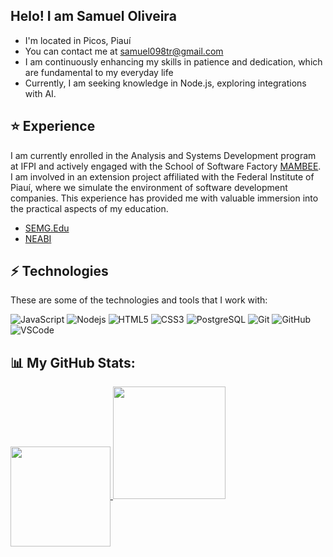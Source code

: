 ## Helo! I am Samuel Oliveira

* I'm located in Picos, Piauí
* You can contact me at [samuel098tr@gmail.com](mailto:samuel098tr@gmail.com)
* I am continuously enhancing my skills in patience and dedication, which are fundamental to my everyday life
* Currently, I am seeking knowledge in Node.js, exploring integrations with AI.

## ⭐ Experience

I am currently enrolled in the Analysis and Systems Development program at IFPI and actively engaged with the School of Software Factory [MAMBEE](https://www.instagram.com/mambeeifpi/). I am involved in an extension project affiliated with the Federal Institute of Piauí, where we simulate the environment of software development companies. This experience has provided me with valuable immersion into the practical aspects of my education.
* [SEMG.Edu](https://semg-edu-next-js.vercel.app/dashboard)
* [NEABI](neabiifpi.netlify.app/)

## ⚡ Technologies

These are some of the technologies and tools that I work with:

![JavaScript](https://img.shields.io/badge/-JavaScript-black?style=flat-square&logo=javascript) 
![Nodejs](https://img.shields.io/badge/-Nodejs-339933?style=flat-square&logo=Node.js&logoColor=white) 
![HTML5](https://img.shields.io/badge/-HTML5-E34F26?style=flat-square&logo=html5&logoColor=white) 
![CSS3](https://img.shields.io/badge/-CSS3-1572B6?style=flat-square&logo=css3) 
![PostgreSQL](https://img.shields.io/badge/-PostgreSQL-4479A1?style=flat-square&logo=postgresql&logoColor=white)
![Git](https://img.shields.io/badge/-Git-black?style=flat-square&logo=git)
![GitHub](https://img.shields.io/badge/-GitHub-181717?style=flat-square&logo=github)
![VSCode](https://img.shields.io/badge/-VSCode-007ACC?style=flat-square&logo=visual-studio-code&logoColor=white)


## 📊 My GitHub Stats:</b>
<a href="https://github.com/SamuelOliveira-M/convoychat">
  <img height=160 align="center" src="https://github-readme-stats.vercel.app/api/top-langs/?username=SamuelOliveira-M&layout=compact&show_icons=true&langs_count=8&card_width=320" />
</a>
<a href="http://www.github.com/SamuelOliveira-M"><img height=180 src="https://github-readme-streak-stats.herokuapp.com/?user=SamuelOliveira-M" /></a>
